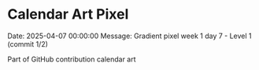 # Calendar Art Pixel

Date: 2025-04-07 00:00:00
Message: Gradient pixel week 1 day 7 - Level 1 (commit 1/2)

Part of GitHub contribution calendar art
